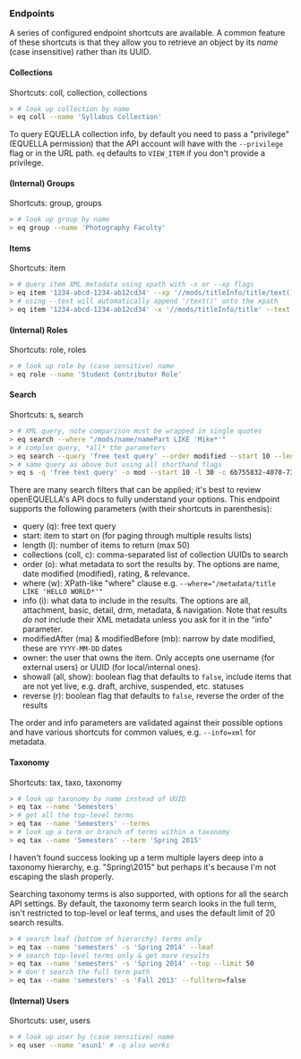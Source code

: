 ### Endpoints

A series of configured endpoint shortcuts are available. A common feature of these shortcuts is that they allow you to retrieve an object by its _name_ (case insensitive) rather than its UUID.

#### Collections

Shortcuts: coll, collection, collections

```sh
> # look up collection by name
> eq coll --name 'Syllabus Collection'
```

To query EQUELLA collection info, by default you need to pass a "privilege" (EQUELLA permission) that the API account will have with the `--privilege` flag or in the URL path. `eq` defaults to `VIEW_ITEM` if you don't provide a privilege.

#### (Internal) Groups

Shortcuts: group, groups

```sh
> # look up group by name
> eq group --name 'Photography Faculty'
```

#### Items

Shortcuts: item

```sh
> # query item XML metadata using xpath with -x or --xp flags
> eq item '1234-abcd-1234-ab12cd34' --xp '//mods/titleInfo/title/text()'
> # using --text will automatically append '/text()' onto the xpath
> eq item '1234-abcd-1234-ab12cd34' -x '//mods/titleInfo/title' --text
```

#### (Internal) Roles

Shortcuts: role, roles

```sh
> # look up role by (case sensitive) name
> eq role --name 'Student Contributor Role'
```

#### Search

Shortcuts: s, search

```sh
> # XML query, note comparison must be wrapped in single quotes
> eq search --where "/mods/name/namePart LIKE 'Mike*'"
> # complex query, *all* the parameters
> eq search --query 'free text query' --order modified --start 10 --length 30 --collections 6b755832-4070-73d2-77b3-3febcc1f5fad --showall --info metadata
> # same query as above but using all shorthand flags
> eq s -q 'free text query' -o mod --start 10 -l 30 -c 6b755832-4070-73d2-77b3-3febcc1f5fad --all -i md
```

There are many search filters that can be applied; it's best to review openEQUELLA's API docs to fully understand your options. This endpoint supports the following parameters (with their shortcuts in parenthesis):

- query (q): free text query
- start: item to start on (for paging through multiple results lists)
- length (l): number of items to return (max 50)
- collections (coll, c): comma-separated list of collection UUIDs to search
- order (o): what metadata to sort the results by. The options are name, date modified (modified), rating, & relevance.
- where (w): XPath-like "where" clause e.g. `--where="/metadata/title LIKE 'HELLO WORLD*'"`
- info (i): what data to include in the results. The options are all, attachment, basic, detail, drm, metadata, & navigation. Note that results _do not_ include their XML metadata unless you ask for it in the "info" parameter.
- modifiedAfter (ma) & modifiedBefore (mb): narrow by date modified, these are `YYYY-MM-DD` dates
- owner: the user that owns the item. Only accepts one username (for external users) or UUID (for local/internal ones).
- showall (all, show): boolean flag that defaults to `false`, include items that are not yet live, e.g. draft, archive, suspended, etc. statuses
- reverse (r): boolean flag that defaults to `false`, reverse the order of the results

The order and info parameters are validated against their possible options and have various shortcuts for common values, e.g. `--info=xml` for metadata.

#### Taxonomy

Shortcuts: tax, taxo, taxonomy

```sh
> # look up taxonomy by name instead of UUID
> eq tax --name 'Semesters'
> # get all the top-level terms
> eq tax --name 'Semesters' --terms
> # look up a term or branch of terms within a taxonomy
> eq tax --name 'Semesters' --term 'Spring 2015'
```

I haven't found success looking up a term multiple layers deep into a taxonomy hierarchy, e.g. "Spring\\2015" but perhaps it's because I'm not escaping the slash properly.

Searching taxonomy terms is also supported, with options for all the search API settings. By default, the taxonomy term search looks in the full term, isn't restricted to top-level or leaf terms, and uses the default limit of 20 search results.

```sh
> # search leaf (bottom of hierarchy) terms only
> eq tax --name 'semesters' -s 'Spring 2014' --leaf
> # search top-level terms only & get more results
> eq tax --name 'semesters' -s 'Spring 2014' --top --limit 50
> # don't search the full term path
> eq tax --name 'semesters' -s 'Fall 2013' --fullterm=false
```

#### (Internal) Users

Shortcuts: user, users

```sh
> # look up user by (case sensitive) name
> eq user --name 'xsun1' # -q also works
```
